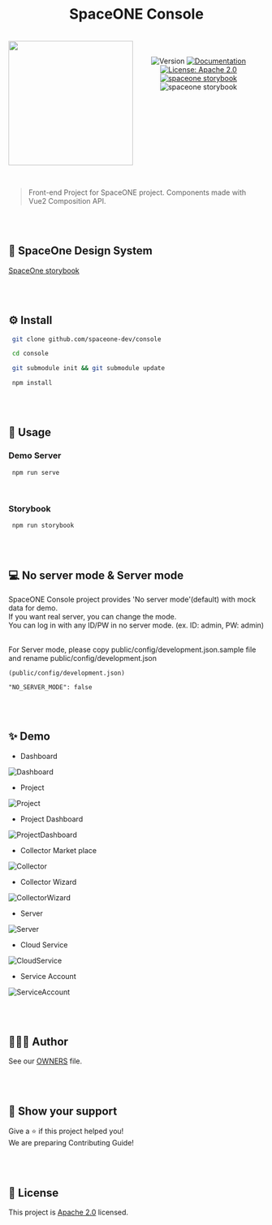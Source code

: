 
<h1 align="center">SpaceONE Console</h1>  
  
<br/>  
<div align="center" style="display:flex;">  
  <img width="245" src="https://user-images.githubusercontent.com/35549653/76694897-de236300-66bb-11ea-9ace-b9edde9c12da.png">  
  <p> <br>
<img  alt="Version"  src="https://img.shields.io/badge/version-0.9-blue.svg?cacheSeconds=2592000"  />  
<a  href="https://spaceone-dev.gitbook.io/user-guide/"  target="_blank">  
<img  alt="Documentation"  src="https://img.shields.io/badge/documentation-yes-brightgreen.svg"  />  
</a>  
<a  href="https://www.apache.org/licenses/LICENSE-2.0"  target="_blank">  
<img  alt="License: Apache 2.0"  src="https://img.shields.io/badge/License-Apache 2.0-yellow.svg"  />  
</a> <br>
<a href="http://storybook.developer.spaceone.dev/"  target="_blank">  
    <img alt="spaceone storybook" src="https://img.shields.io/badge/DesginSystem-SpaceOne-blueviolet.svg?logo=storybook" />  
</a>  
    <img alt="spaceone storybook" src="https://github.com/spaceone-dev/console/workflows/StoryBook%20CD/badge.svg?branch=master" />  
</p>  
  
</div>    
  
&nbsp;  
  
> Front-end Project for SpaceONE project. Components made with Vue2 Composition API.  

&nbsp;  
&nbsp;  
  
## 🧩 SpaceOne Design System  
[SpaceOne storybook](http://storybook.developer.spaceone.dev/)  
  
 &nbsp;  
 &nbsp;   

  
## ⚙️ Install  
  
```sh  
 git clone github.com/spaceone-dev/console

 cd console

 git submodule init && git submodule update 

 npm install  
```  
&nbsp;  
&nbsp;  
  
    
  
## 🚀 Usage  
  
  ### Demo Server  
```
 npm run serve 
```  
&nbsp;  
  
### Storybook  
```  
 npm run storybook
```  
&nbsp;  
&nbsp;  
   
## 💻 No server mode & Server mode  
SpaceONE Console project provides 'No server mode'(default) with mock data for demo.  
If you want real server, you can change the mode.  
You can log in with any ID/PW in no server mode. (ex. ID: admin, PW: admin)
  
&nbsp;  
For Server mode,
  please copy public/config/development.json.sample file
  and rename public/config/development.json
```  
(public/config/development.json)  
 
"NO_SERVER_MODE": false  
```  
&nbsp;  
&nbsp;  

## ✨ Demo

- Dashboard

![Dashboard](https://user-images.githubusercontent.com/35549653/81525247-07e0c980-938f-11ea-8845-d3db6d3ff13c.png)
&nbsp; 

- Project

![Project](https://user-images.githubusercontent.com/35549653/81525272-1d55f380-938f-11ea-8237-3682f157f083.png)
&nbsp; 

- Project Dashboard

![ProjectDashboard](https://user-images.githubusercontent.com/35549653/81525303-35c60e00-938f-11ea-9eba-c6b8c21da9ca.png)
&nbsp; 

- Collector Market place 

![Collector](https://user-images.githubusercontent.com/35549653/81525333-4e362880-938f-11ea-8382-94cd3f13bba2.png)
&nbsp; 

- Collector Wizard

![CollectorWizard](https://user-images.githubusercontent.com/35549653/81525488-d87e8c80-938f-11ea-818b-a3f8f4d6e7b6.png)
&nbsp; 

- Server

![Server](https://user-images.githubusercontent.com/35549653/81525377-745bc880-938f-11ea-95c2-bc10db8740a7.png)
&nbsp;  
 
- Cloud Service

![CloudService](https://user-images.githubusercontent.com/35549653/81525412-90f80080-938f-11ea-8d73-be22e660f7c9.png)
&nbsp;  
 
- Service Account

![ServiceAccount](https://user-images.githubusercontent.com/35549653/81525520-f4822e00-938f-11ea-8988-2aa651d61950.png)

&nbsp;  
&nbsp;
  
## 👨‍👩‍👧 Author  
  
See our [OWNERS](https://github.com/spaceone-dev/console/blob/master/AUTHORS) file.   
  
&nbsp;  
&nbsp;  
    
    
  
## 👋 Show your support  
  
Give a ⭐️ if this project helped you!   
We are preparing Contributing Guide!  
   
&nbsp;  
&nbsp;  
   
    
  
## 📝 License  
  
    
This project is [Apache 2.0](https://www.apache.org/licenses/LICENSE-2.0) licensed.
